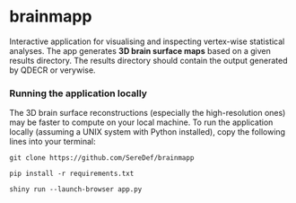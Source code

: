 # brainmapp
Interactive application for visualising and inspecting vertex-wise statistical analyses.
The app generates **3D brain surface maps** based on a given results directory. The results directory should contain the 
output generated by QDECR or verywise.

### Running the application locally 
The 3D brain surface reconstructions (especially the high-resolution ones) may be faster to compute on your local machine. 
To run the application locally (assuming a UNIX system with Python installed), copy the following lines into your terminal:
```
git clone https://github.com/SereDef/brainmapp

pip install -r requirements.txt

shiny run --launch-browser app.py
```

